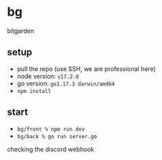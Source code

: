 # bg
bitgarden

## setup
- pull the repo (use SSH, we are professional here)
- node version: `v17.2.0`
- go version: `go1.17.3 darwin/amd64`
- `npm install`

## start
- `bg/front % npm run dev`
- `bg/back % go run server.go`

checking the discord webhook
